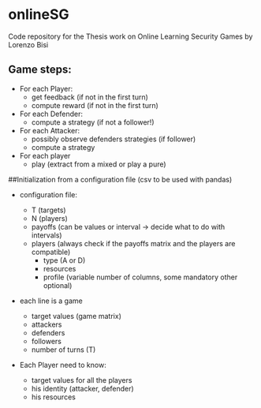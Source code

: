 # onlineSG
Code repository for the Thesis work on Online Learning Security Games by Lorenzo Bisi

## Game steps:
- For each Player:
    + get feedback (if not in the first turn)
    + compute reward (if not in the first turn)
- For each Defender:
    + compute a strategy (if not a follower!)
- For each Attacker:
    + possibly observe defenders strategies (if follower)
    + compute a strategy
- For each player 
    + play (extract from a mixed or play a pure)


##Initialization from a configuration file (csv to be used with pandas)

- configuration file:
    + T (targets)
    + N (players)
    + payoffs (can be values or interval -> decide what to do with intervals)
    + players (always check if the payoffs matrix and the players are compatible)
        * type (A or D)
        * resources
        * profile (variable number of columns, some mandatory other optional)


- each line is a game
    + target values (game matrix)
    + attackers
    + defenders
    + followers
    + number of turns (T)

- Each Player need to know:
    + target values for all the players
    + his identity (attacker, defender)
    + his resources
